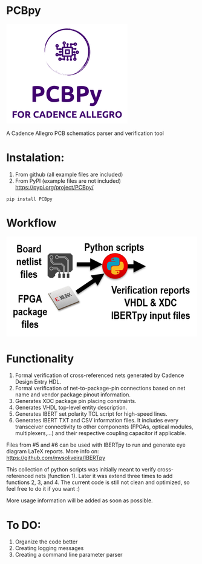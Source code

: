 # PCBpy
![Alt text](docs/logo.png?raw=true "Title")

A Cadence Allegro PCB schematics parser and verification tool

# Instalation: 
1) From github (all example files are included) 
2) From PyPI (example files are not included)
https://pypi.org/project/PCBpy/
```
pip install PCBpy
```

# Workflow
![Alt text](docs/workflow.png?raw=true "Workflow")

# Functionality
1) Formal verification of cross-referenced nets generated by Cadence Design Entry HDL.
2) Formal verification of net-to-package-pin connections based on net name and vendor package pinout information. 
3) Generates XDC package pin placing constraints.
4) Generates VHDL top-level entity description.
5) Generates IBERT set polarity TCL script for high-speed lines. 
6) Generates IBERT TXT and CSV information files. It includes every transceiver connectivity to other components (FPGAs, optical modules, multiplexers,...) and their respective coupling capacitor if applicable. 

Files from #5 and #6 can be used with IBERTpy to run and generate eye diagram LaTeX reports.
More info on: https://github.com/mvsoliveira/IBERTpy

This collection of python scripts was initially meant to verify cross-referenced nets (function 1). Later it was extend three times to add functions 2, 3, and 4.
The current code is still not clean and optimized, so feel free to do it if you want :) 

More usage information will be added as soon as possible.

# To DO:
1) Organize the code better
2) Creating logging messages
3) Creating a command line parameter parser
